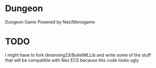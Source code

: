 # Dungeon
Dungeon Game
Powered by Nez/Monogame
# TODO
I might have to fork dmanning23/BulletMLLib and write some of the stuff that will be compatible with Nez ECS because this code looks ugly

